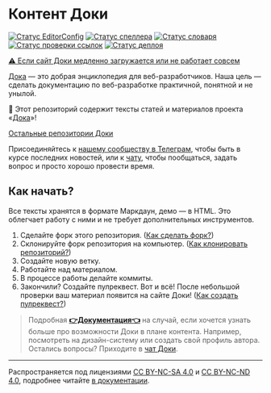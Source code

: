 # Контент Доки

[![Статус EditorConfig](https://github.com/doka-guide/content/workflows/EditorConfig/badge.svg)](https://github.com/doka-guide/content/actions?query=workflow%3AEditorConfig)
[![Статус спеллера](https://github.com/doka-guide/content/workflows/YaSpeller%20All/badge.svg)](https://github.com/doka-guide/content/actions?query=workflow%3AYaSpeller%20All)
[![Статус словаря](https://github.com/doka-guide/content/workflows/Sort%20Dictionary/badge.svg)](https://github.com/doka-guide/content/actions?query=workflow%3ASort%20Dictionary)
[![Статус проверки ссылок](https://github.com/doka-guide/content/actions/workflows/link-checker-all.yml/badge.svg)](https://github.com/doka-guide/content/actions/workflows/link-checker-all.yml)
[![Статус деплоя](https://github.com/doka-guide/content/workflows/Product%20Deploy/badge.svg)](https://github.com/doka-guide/content/actions?query=workflow%3AProduct%20Deploy)

[⚠️ Если сайт Доки медленно загружается или не работает совсем](docs/load-fix.md)

[Дока](https://doka.guide/) — это добрая энциклопедия для веб-разработчиков. Наша цель — сделать документацию по веб-разработке практичной, понятной и не унылой.

📘 Этот репозиторий содержит тексты статей и материалов проекта «[Дока](https://doka.guide/)»!

[Остальные репозитории Доки](https://github.com/doka-guide)

Присоединяйтесь к [нашему сообществу в Телеграм](https://t.me/doka_guide), чтобы быть в курсе последних новостей, или к [чату](https://t.me/+qYFPI2mExuQxZTFi), чтобы пообщаться, задать вопрос и просто хорошо провести время.

## Как начать?

Все тексты хранятся в формате Маркдаун, демо — в HTML. Это облегчает работу с ними и не требует дополнительных инструментов.

1. Сделайте форк этого репозитория. ([Как сделать форк?](https://doka.guide/recipes/github-new-fork/))
1. Склонируйте форк репозитория на компьютер. ([Как клонировать репозиторий?](https://doka.guide/recipes/github-clone-repo/))
1. Создайте новую ветку.
1. Работайте над материалом.
1. В процессе работы делайте коммиты.
1. Закончили? Создайте пулреквест. Вот и всё! После небольшой проверки ваш материал появится на сайте Доки! ([Как создать пулреквест?](https://doka.guide/recipes/github-new-pull-request/))


> Подробная [**👉Документация👈**](docs/README.md) на случай, если хочется узнать больше про возможности Доки в плане контента. Например, посмотреть на дизайн-систему или создать свой профиль автора.
Остались вопросы? Приходите в [чат Доки](https://t.me/+qYFPI2mExuQxZTFi).

---

Распространяется под лицензиями [CC BY-NC-SA 4.0](LICENSE-SA.md) и [CC BY-NC-ND 4.0](LICENSE-ND.md), подробнее читайте [в документации](docs/license.md).
